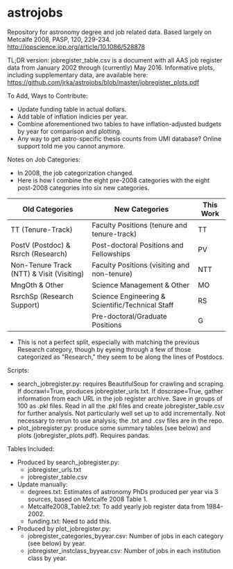 # astrojobs

Repository for astronomy degree and job related data. Based largely on Metcalfe 2008, PASP, 120, 229-234.
http://iopscience.iop.org/article/10.1086/528878

TL;DR version: jobregister\_table.csv is a document with all AAS job register data from 
January 2002 through (currently) May 2016. Informative plots, including supplementary data, 
are available here: https://github.com/jrka/astrojobs/blob/master/jobregister_plots.pdf

To Add, Ways to Contribute:
- Update funding table in actual dollars.
- Add table of inflation indicies per year.
- Combine aforementioned two tables to have inflation-adjusted budgets by year for comparison and plotting.
- Any way to get astro-specific thesis counts from UMI database? Online support told me you cannot anymore.

Notes on Job Categories: 
- In 2008, the job categorization changed. 
- Here is how I combine the eight pre-2008 categories with the eight post-2008 categories into six new categories.

| Old Categories                             | New Categories                                   | This Work |
|--------------------------------------------|--------------------------------------------------|-----------|
| TT (Tenure-Track)                          | Faculty Positions (tenure and tenure-track)      | TT        |
| PostV (Postdoc) & Rsrch (Research)         | Post-doctoral Positions and Fellowships          | PV        |
| Non-Tenure Track (NTT)  & Visit (Visiting) | Faculty Positions (visiting and non-tenure)      | NTT       |
| MngOth & Other                             | Science Management & Other                       | MO        |
| RsrchSp (Research Support)                 | Science Engineering & Scientific/Technical Staff | RS        |
|                                            | Pre-doctoral/Graduate Positions                  | G         |

- This is not a perfect split, especially with matching the previous Research category, though 
by eyeing through a few of those categorized as "Research," they seem to be along the lines of Postdocs.

Scripts:
- search_jobregister.py: requires BeautifulSoup for crawling and scraping.
    If docrawl=True, produces jobregister\_urls.txt.
    If doscrape=True, gather information from each URL in the job register archive.
    Save in groups of 100 as .pkl files.
    Read in all the .pkl files and create jobregister\_table.csv for further analysis.
    Not particularly well set up to add incrementally.
    Not necessary to rerun to use analysis; the .txt and .csv files are in the repo.
- plot\_jobregister.py: produce some summary tables (see below) and plots (jobregister\_plots.pdf). Requires pandas.

Tables Included:
- Produced by search\_jobregister.py:
    - jobregister\_urls.txt 
    - jobregister\_table.csv
- Update manually:
    - degrees.txt: Estimates of astronomy PhDs produced per year via 3 sources, based on Metcalfe 2008 Table 1.
    - Metcalfe2008_Table2.txt: To add yearly job register data from 1984-2002.
    - funding.txt: Need to add this.
- Produced by plot\_jobregister.py:
    - jobregister\_categories_byyear.csv: Number of jobs in each category (see below) by year.
    - jobregister\_instclass_byyear.csv: Number of jobs in each institution class by year.